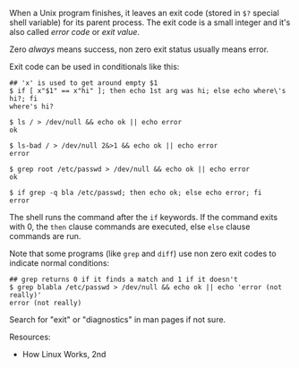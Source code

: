 When a Unix program finishes, it leaves an exit code (stored in `$?` special
shell variable) for its parent process. The exit code is a small integer and
it's also called *error code* or *exit value*.

Zero *always* means success, non zero exit status usually means error.

Exit code can be used in conditionals like this:

    ## 'x' is used to get around empty $1
    $ if [ x"$1" == x"hi" ]; then echo 1st arg was hi; else echo where\'s hi?; fi
    where's hi?

    $ ls / > /dev/null && echo ok || echo error
    ok
    
    $ ls-bad / > /dev/null 2&>1 && echo ok || echo error
    error

    $ grep root /etc/passwd > /dev/null && echo ok || echo error
    ok
    
    $ if grep -q bla /etc/passwd; then echo ok; else echo error; fi
    error

The shell runs the command after the `if` keywords. If the command exits with
0, the `then` clause commands are executed, else `else` clause commands are
run.

Note that some programs (like `grep` and `diff`) use non zero exit codes to
indicate normal conditions:

    ## grep returns 0 if it finds a match and 1 if it doesn't
    $ grep blabla /etc/passwd > /dev/null && echo ok || echo 'error (not really)'
    error (not really)

Search for "exit" or "diagnostics" in man pages if not sure.

Resources:

* How Linux Works, 2nd
